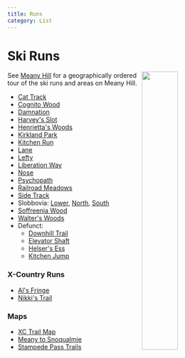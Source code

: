 ```yaml
---
title: Runs
category: List
---
```

# Ski Runs
<img src="/img/2020-Meany-Map.jpeg" align="right" style="width: 40%;">

See [Meany Hill](/Meany-Hill) for a geographically ordered tour of the ski runs and areas on Meany Hill.

* [Cat Track](/Run/Cat-Track)
* [Cognito Wood](/Run/Cognito-Wood)
* [Damnation](/Run/Damnation)
* [Harvey's Slot](/Run/Harvey's-Slot)
* [Henrietta's Woods](/Run/Henrietta's-Woods)
* [Kirkland Park](/Run/Kirkland-Park)
* [Kitchen Run](/Run/Kitchen-Run)
* [Lane](/Run/Lane)
* [Lefty](/Run/Lefty)
* [Liberation Way](/Run/Liberation-Way)
* [Nose](/Run/Nose)
* [Psychopath](/Run/Psychopath)
* [Railroad Meadows](/Run/Railroad-Meadows)
* [Side Track](/Run/Side-Track)
* Slobbovia: [Lower](/Run/Lower-Slobbovia), [North](/Run/North-Slobbovia), [South](/Run/South-Slobbovia)
* [Soffreenia Wood](/Run/Soffreenia-Wood)
* [Walter's Woods](/Run/Walter's-Woods)
* Defunct:
    * [Downhill Trail](/Run/Downhill-Trail)
    * [Elevator Shaft](/Run/Elevator-Shaft)
    * [Helser's Ess](/Run/Helser's-Ess)
    * [Kitchen Jump](/Run/Kitchen-Jump)

### X-Country Runs

* [Al's Fringe](/Run/Al's-Fringe)
* [Nikki's Trail](/Run/Nikki's-Trail)

### Maps

* [XC Trail Map](https://raw.githubusercontent.com/MeanyLodge/meanylodge.github.com/assets/maps/2020-Meany-XC-Trail-Map.pdf)
* [Meany to Snoqualmie](https://raw.githubusercontent.com/MeanyLodge/meanylodge.github.com/assets/maps/1951-Meany-to-Snoqualmie-map.pdf)
* [Stampede Pass Trails](https://raw.githubusercontent.com/MeanyLodge/meanylodge.github.com/assets/maps/2021-Stampede-Pass-Trails.pdf)


